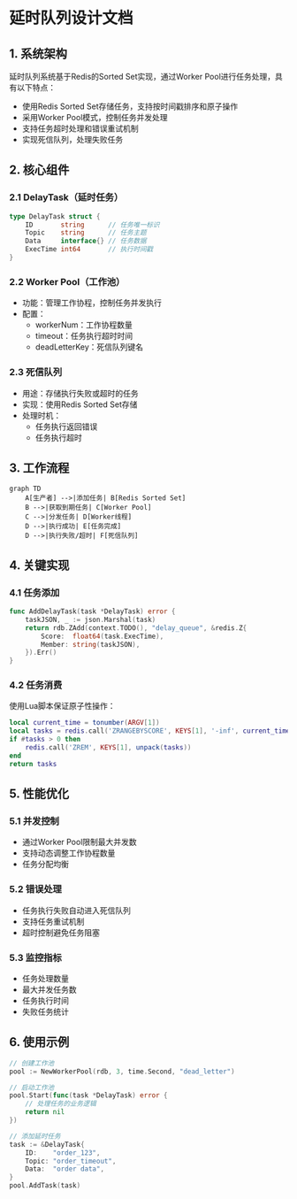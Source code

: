 # 延时队列设计文档

## 1. 系统架构

延时队列系统基于Redis的Sorted Set实现，通过Worker Pool进行任务处理，具有以下特点：

- 使用Redis Sorted Set存储任务，支持按时间戳排序和原子操作
- 采用Worker Pool模式，控制任务并发处理
- 支持任务超时处理和错误重试机制
- 实现死信队列，处理失败任务

## 2. 核心组件

### 2.1 DelayTask（延时任务）

```go
type DelayTask struct {
    ID       string      // 任务唯一标识
    Topic    string      // 任务主题
    Data     interface{} // 任务数据
    ExecTime int64       // 执行时间戳
}
```

### 2.2 Worker Pool（工作池）

- 功能：管理工作协程，控制任务并发执行
- 配置：
  - workerNum：工作协程数量
  - timeout：任务执行超时时间
  - deadLetterKey：死信队列键名

### 2.3 死信队列

- 用途：存储执行失败或超时的任务
- 实现：使用Redis Sorted Set存储
- 处理时机：
  - 任务执行返回错误
  - 任务执行超时

## 3. 工作流程

```mermaid
graph TD
    A[生产者] -->|添加任务| B[Redis Sorted Set]
    B -->|获取到期任务| C[Worker Pool]
    C -->|分发任务| D[Worker线程]
    D -->|执行成功| E[任务完成]
    D -->|执行失败/超时| F[死信队列]
```

## 4. 关键实现

### 4.1 任务添加

```go
func AddDelayTask(task *DelayTask) error {
    taskJSON, _ := json.Marshal(task)
    return rdb.ZAdd(context.TODO(), "delay_queue", &redis.Z{
        Score:  float64(task.ExecTime),
        Member: string(taskJSON),
    }).Err()
}
```

### 4.2 任务消费

使用Lua脚本保证原子性操作：
```lua
local current_time = tonumber(ARGV[1])
local tasks = redis.call('ZRANGEBYSCORE', KEYS[1], '-inf', current_time)
if #tasks > 0 then
    redis.call('ZREM', KEYS[1], unpack(tasks))
end
return tasks
```

## 5. 性能优化

### 5.1 并发控制
- 通过Worker Pool限制最大并发数
- 支持动态调整工作协程数量
- 任务分配均衡

### 5.2 错误处理
- 任务执行失败自动进入死信队列
- 支持任务重试机制
- 超时控制避免任务阻塞

### 5.3 监控指标
- 任务处理数量
- 最大并发任务数
- 任务执行时间
- 失败任务统计

## 6. 使用示例

```go
// 创建工作池
pool := NewWorkerPool(rdb, 3, time.Second, "dead_letter")

// 启动工作池
pool.Start(func(task *DelayTask) error {
    // 处理任务的业务逻辑
    return nil
})

// 添加延时任务
task := &DelayTask{
    ID:    "order_123",
    Topic: "order_timeout",
    Data:  "order data",
}
pool.AddTask(task)
```
